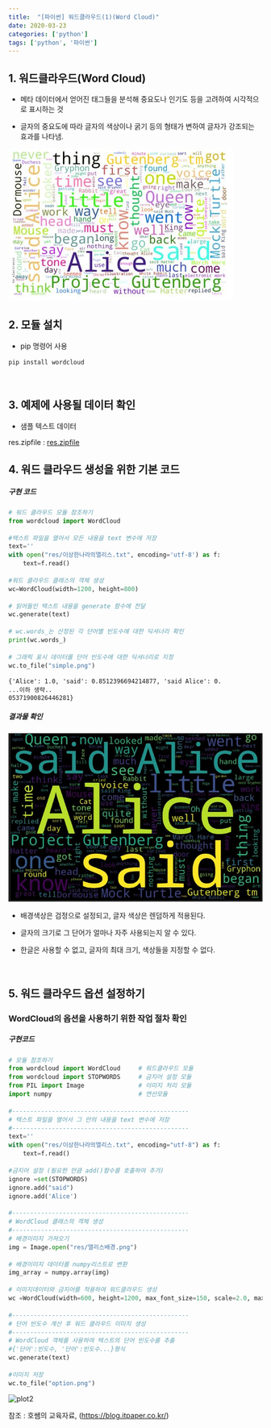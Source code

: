 ```yaml
---
title:  "[파이썬] 워드클라우드(1)(Word Cloud)"
date: 2020-03-23
categories: ['python']
tags: ['python', '파이썬']
---
```

## 1. 워드클라우드(Word Cloud)

- 메타 데이터에서 얻어진 태그들을 분석해 중요도나 인기도 등을 고려하여 시각적으로 표시하는 것

- 글자의 중요도에 따라 글자의 색상이나 굵기 등의 형태가 변하여 글자가 강조되는 효과를 나타냄.

![wordcloud](/assets/Images/python/chapter30/1_wordcloud.JPG)
<br>

## 2. 모듈 설치

- pip 명령어 사용

```cmd
pip install wordcloud
```
<br>

## 3. 예제에 사용될 데이터 확인

- 샘플 텍스트 데이터

res.zipfile : [res.zipfile](/assets/download/python/chapter30/res.ZIP)
<br>

## 4. 워드 클라우드 생성을 위한 기본 코드

##### 구현 코드
```python
# 워드 클라우드 모듈 참조하기
from wordcloud import WordCloud

#텍스트 파일을 열어서 모든 내용을 text 변수에 저장
text=''
with open("res/이상한나라의앨리스.txt", encoding='utf-8') as f:
	text=f.read()

#워드 클라우드 클래스의 객체 생성
wc=WordCloud(width=1200, height=800)

# 읽어들인 텍스트 내용을 generate 함수에 전달
wc.generate(text)

# wc.words_는 산정된 각 단어별 빈도수에 대한 딕셔너리 확인
print(wc.words_)

# 그래픽 표시 데이터를 단어 빈도수에 대한 딕셔너리로 지정
wc.to_file("simple.png")
```

```
{'Alice': 1.0, 'said': 0.8512396694214877, 'said Alice': 0.
...이하 생략..
05371900826446281}
```

##### 결과물 확인

![plot](/assets/Images/python/chapter30/2_plot1.JPG)

- 배경색상은 검정으로 설정되고, 글자 색상은 렌덤하게 적용된다.

- 글자의 크기로 그 단어가 얼마나 자주 사용되는지 알 수 있다.

- 한글은 사용할 수 없고, 글자의 최대 크기, 색상들을 지정할 수 없다.

<br>

## 5. 워드 클라우드 옵션 설정하기

### WordCloud의 옵션을 사용하기 위한 작업 절차 확인

##### 구현코드

```python
# 모듈 참조하기
from wordcloud import WordCloud		# 워드클라우드 모듈
from wordcloud import STOPWORDS 	# 금지어 설정 모듈
from PIL import Image 				# 이미지 처리 모듈
import numpy 						# 연산모듈

#-------------------------------------------------
# 텍스트 파일을 열어서 그 안의 내용을 text 변수에 저장
#-------------------------------------------------
text=''
with open("res/이상한나라의앨리스.txt", encoding="utf-8") as f:
	text=f.read()

#금지어 설정 (필요한 만큼 add()함수를 호출하여 추가)
ignore =set(STOPWORDS)
ignore.add("said")
ignore.add('Alice')

#-------------------------------------------------
# WordCloud 클래스의 객체 생성
#-------------------------------------------------
# 배경이미지 가져오기
img = Image.open("res/앨리스배경.png")

# 배경이미지 데이터를 numpy리스트로 변환
img_array = numpy.array(img)

# 이미지데이터와 금지어를 적용하여 워드클라우드 생성
wc =WordCloud(width=600, height=1200, max_font_size=150, scale=2.0, max_words=100, stopwords=ignore, mask=img_array)

#-------------------------------------------------
# 단어 빈도수 계산 후 워드 클라우드 이미지 생성
#-------------------------------------------------
# WordCloud 객체를 사용하여 텍스트의 단어 빈도수를 추출
#{'단어':빈도수, '단어':빈도수...}형식
wc.generate(text)

#이미지 저장
wc.to_file("option.png")
````

![plot2](/assets/Images/python/chapter30/3_plot2.JPG)


참조 : 호쌤의 교육자료, (<https://blog.itpaper.co.kr/>)